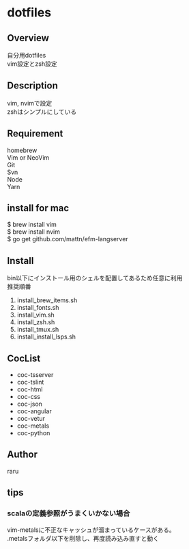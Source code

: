 # dotfiles

## Overview

自分用dotfiles  
vim設定とzsh設定  

## Description

vim, nvimで設定  
zshはシンプルにしている  

## Requirement

homebrew  
Vim or NeoVim  
Git  
Svn  
Node  
Yarn  

## install for mac

$ brew install vim  
$ brew install nvim  
$ go get github.com/mattn/efm-langserver

## Install

bin以下にインストール用のシェルを配置してあるため任意に利用  
推奨順番  

1. install_brew_items.sh
1. install_fonts.sh
1. install_vim.sh
1. install_zsh.sh
1. install_tmux.sh
1. install_install_lsps.sh

## CocList

- coc-tsserver
- coc-tslint
- coc-html
- coc-css
- coc-json
- coc-angular
- coc-vetur
- coc-metals
- coc-python

## Author

raru  

## tips

### scalaの定義参照がうまくいかない場合

vim-metalsに不正なキャッシュが溜まっているケースがある。  
.metalsフォルダ以下を削除し、再度読み込み直すと動く  


